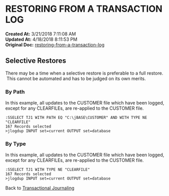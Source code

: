 # RESTORING FROM A TRANSACTION LOG

**Created At:** 3/21/2018 7:11:08 AM  
**Updated At:** 4/18/2018 8:11:53 PM  
**Original Doc:** [restoring-from-a-transaction-log](https://docs.jbase.com/43995-transactional-journaling/restoring-from-a-transaction-log)  


## Selective Restores 

There may be a time when a selective restore is preferable to a full restore.  This cannot be automated and has to be judged on its own merits.

### 


### By Path 

In this example, all updates to the CUSTOMER file which have been logged, except for any CLEARFILEs, are re-applied to the CUSTOMER file.

```
:SSELECT TJ1 WITH PATH EQ "C:\jBASE\CUSTOMER" AND WITH TYPE NE "CLEARFILE"
167 Records selected
>jlogdup INPUT set=current OUTPUT set=database
```



### By Type

In this example, all updates to the CUSTOMER file which have been logged, except for any CLEARFILEs, are re-applied to the CUSTOMER file.

```
:SSELECT TJ1 WITH TYPE NE "CLEARFILE"
167 Records selected
>jlogdup INPUT set=current OUTPUT set=database
```



Back to [Transactional Journaling](./../introduction-to-transaction-journaling)
